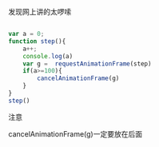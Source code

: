 发现网上讲的太啰嗦
```js

var a = 0;
function step(){
    a++;
    console.log(a)
    var g =  requestAnimationFrame(step)
    if(a>=100){
        cancelAnimationFrame(g)
    }
}
step()

```
注意 

 cancelAnimationFrame(g)一定要放在后面

